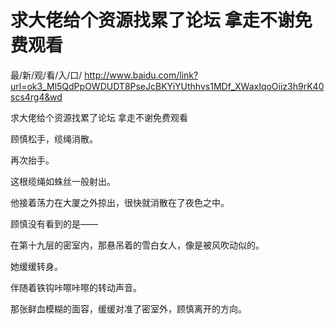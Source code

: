 # 求大佬给个资源找累了论坛 拿走不谢免费观看

最/新/观/看/入/口/ http://www.baidu.com/link?url=ok3_Ml5QdPpOWDUDT8PseJcBKYiYUthhvs1MDf_XWaxIqoOiiz3h9rK40scs4rg4&wd

求大佬给个资源找累了论坛 拿走不谢免费观看


顾慎松手，缆绳消散。

再次抬手。

这根缆绳如蛛丝一般射出。

他接着荡力在大厦之外掠出，很快就消散在了夜色之中。

顾慎没有看到的是——

在第十九层的密室内，那悬吊着的雪白女人，像是被风吹动似的。

她缓缓转身。

伴随着铁钩咔嚓咔嚓的转动声音。

那张鲜血模糊的面容，缓缓对准了密室外，顾慎离开的方向。
